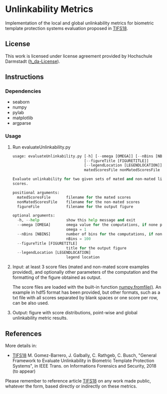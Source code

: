 # Unlinkability Metrics

Implementation of the local and global unlinkability metrics for biometric template protection systems evaluation proposed in [TIFS18](https://doi.org/10.1109/TIFS.2017.2788000).

## License
This work is licensed under license agreement provided by Hochschule Darmstadt ([h_da-License](/hda-license.pdf)).

## Instructions

### Dependencies
* seaborn
* numpy
* pylab
* matplotlib
* argparse

### Usage

1. Run evaluateUnlinkability.py 

	```python
	usage: evaluateUnlinkability.py [-h] [--omega [OMEGA]] [--nBins [NBINS]]
									[--figureTitle [FIGURETITLE]]
									[--legendLocation [LEGENDLOCATION]]
									matedScoresFile nonMatedScoresFile figureFile

	Evaluate unlinkability for two given sets of mated and non-mated linkage
	scores.

	positional arguments:
	  matedScoresFile       filename for the mated scores
	  nonMatedScoresFile    filename for the non-mated scores
	  figureFile            filename for the output figure

	optional arguments:
	  -h, --help            show this help message and exit
	  --omega [OMEGA]       omega value for the computations, if none provided,
							omega = 1
	  --nBins [NBINS]       number of bins for the computations, if none provided,
							nBins = 100
	  --figureTitle [FIGURETITLE]
							title for the output figure
	  --legendLocation [LEGENDLOCATION]
							legend location
	```

2. Input: at least 3 score files (mated and non-mated score examples provided), and optionally other parameters of the computation and the formatting of the figure obtained as output.

    The score files are loaded with the built-in function [numpy.fromfile()](https://docs.scipy.org/doc/numpy-1.13.0/reference/generated/numpy.fromfile.html).
    An example in hdf5 format has been provided, but other formats, such as a txt file with all scores separated by blank spaces
    or one score per row, can be also used.

3. Output: figure with score distributions, point-wise and global unlinkability metric results.

## References

More details in:

- [TIFS18](https://doi.org/10.1109/TIFS.2017.2788000) M. Gomez-Barrero, J. Galbally, C. Rathgeb, C. Busch, "General Framework to Evaluate Unlinkability
in Biometric Template Protection Systems", in IEEE Trans. on Informations Forensics and Security, 2018 (to appear)

Please remember to reference article [TIFS18](https://doi.org/10.1109/TIFS.2017.2788000) on any work made public, whatever the form,
based directly or indirectly on these metrics.
